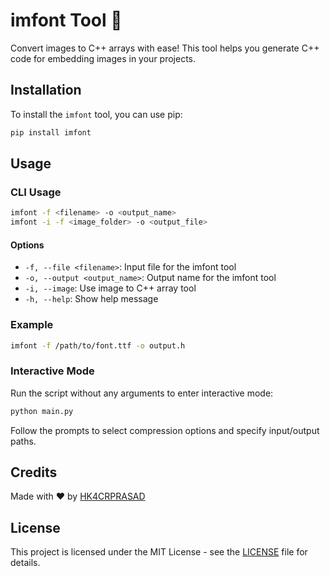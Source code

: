 # imfont Tool 🎨

Convert images to C++ arrays with ease! This tool helps you generate C++ code for embedding images in your projects.

## Installation

To install the `imfont` tool, you can use pip:

```bash
pip install imfont
```

## Usage

### CLI Usage

```bash
imfont -f <filename> -o <output_name>
imfont -i -f <image_folder> -o <output_file>
```

#### Options

- `-f, --file <filename>`: Input file for the imfont tool
- `-o, --output <output_name>`: Output name for the imfont tool
- `-i, --image`: Use image to C++ array tool
- `-h, --help`: Show help message

### Example

```bash
imfont -f /path/to/font.ttf -o output.h
```

### Interactive Mode

Run the script without any arguments to enter interactive mode:

```bash
python main.py
```

Follow the prompts to select compression options and specify input/output paths.

## Credits

Made with ❤️ by [HK4CRPRASAD](https://github.com/HK4CRPRASAD)

## License

This project is licensed under the MIT License - see the [LICENSE](LICENSE) file for details.
